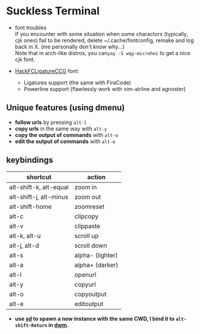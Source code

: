 # Suckless Terminal
+ font troubles\
If you encounter with some situation when some charactors (typically, cjk ones) fail to be rendered,
delete ~/.cache/fontconfig, remake and log back in X. (me personally don't know why...)\
Note that in arch-like distros, you can`yay -S wqy-microhei` to get a nice cjk font.

+ [HackFCLigatureCCG](https://github.com/gaplo917/Ligatured-Hack) font:
  + Ligatures support (the same with FiraCode)
  + Powerline support (flawlessly work with vim-airline and agnoster)

## Unique features (using dmenu)

+ **follow urls** by pressing `alt-l`
+ **copy urls** in the same way with `alt-y`
+ **copy the output of commands** with `alt-o`
+ **edit the output of commands** with `alt-e`

## keybindings
| shortcut               | action           |
|------------------------|------------------|
| alt-shift-k, alt-equal | zoom in          |
| alt-shift-j, alt-minus | zoom out         |
| alt-shift-home         | zoomreset        |
| alt-c                  | clipcopy         |
| alt-v                  | clippaste        |
| alt-k, alt-u           | scroll up        |
| alt-j, alt-d           | scroll down      |
| alt-s                  | alpha- (lighter) |
| alt-a                  | alpha+ (darker)  |
| alt-l                  | openurl          |
| alt-y                  | copyurl          |
| alt-o                  | copyoutput       |
| alt-e                  | editoutput       |
+ **use [sd](https://github.com/0n3W4y7ick3t/rice/blob/main/.local/bin/lukes/sd) to spawn a new instance with the same CWD, I bind it to `alt-shift-Return` in [dwm](https://github.com/0n3W4y7ick3t/dwm).**
